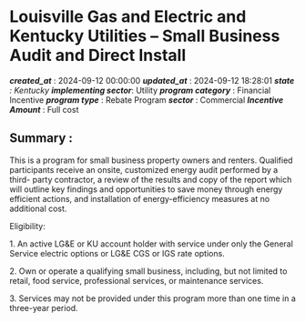 # Louisville Gas and Electric and Kentucky Utilities – Small Business Audit and Direct Install 
 ***created_at*** : 2024-09-12 00:00:00 
 ***updated_at*** : 2024-09-12 18:28:01 
 ***state** : Kentucky 
 **implementing sector***: Utility 
 ***program category*** : Financial Incentive 
 ***program type*** : Rebate Program 
 ***sector*** : Commercial 
 ***Incentive Amount*** : Full cost

 
 ## Summary : 
 This is a program for small business property owners and renters. Qualified
participants receive an onsite, customized energy audit performed by a third-
party contractor, a review of the results and copy of the report which will
outline key findings and opportunities to save money through energy efficient
actions, and installation of energy-efficiency measures at no additional cost.

Eligibility:

1\. An active LG&E or KU account holder with service under only the General
Service electric options or LG&E CGS or IGS rate options.

2\. Own or operate a qualifying small business, including, but not limited to
retail, food service, professional services, or maintenance services.

3\. Services may not be provided under this program more than one time in a
three-year period.

 
 